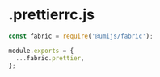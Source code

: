 # .prettierrc.js

```js
const fabric = require('@umijs/fabric');

module.exports = {
  ...fabric.prettier,
};
```
